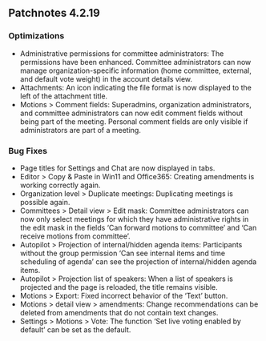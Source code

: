 ## Patchnotes 4.2.19

### Optimizations
- Administrative permissions for committee administrators: The permissions have been enhanced. Committee administrators can now manage organization-specific information (home committee, external, and default vote weight) in the account details view.
- Attachments: An icon indicating the file format is now displayed to the left of the attachment title.
- Motions > Comment fields: Superadmins, organization administrators, and committee administrators can now edit comment fields without being part of the meeting. Personal comment fields are only visible if administrators are part of a meeting.

### Bug Fixes
- Page titles for Settings and Chat are now displayed in tabs.
- Editor > Copy & Paste in Win11 and Office365: Creating amendments is working correctly again.
- Organization level > Duplicate meetings: Duplicating meetings is possible again.
- Committees > Detail view > Edit mask: Committee administrators can now only select meetings for which they have administrative rights in the edit mask in the fields ‘Can forward motions to committee’ and ‘Can receive motions from committee’.
- Autopilot > Projection of internal/hidden agenda items: Participants without the group permission ‘Can see internal items and time scheduling of agenda’ can see the projection of internal/hidden agenda items.
- Autopilot > Projection list of speakers: When a list of speakers is projected and the page is reloaded, the title remains visible.
- Motions > Export: Fixed incorrect behavior of the ‘Text’ button.
- Motions > detail view > amendments: Change recommendations can be deleted from amendments that do not contain text changes.
- Settings > Motions > Vote: The function ‘Set live voting enabled by default’ can be set as the default.